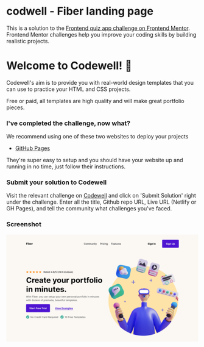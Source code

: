 # codwell - Fiber landing page

This is a solution to the [Frontend quiz app challenge on Frontend Mentor](hhttps://www.codewell.cc/challenges/fiber-landing-page--608a7e639691700015db16d1). Frontend Mentor challenges help you improve your coding skills by building realistic projects.

# Welcome to Codewell! 👋

Codewell's aim is to provide you with real-world design templates that you can use to practice your HTML and CSS projects.

Free or paid, all templates are high quality and will make great portfolio pieces.

### I've completed the challenge, now what?

We recommend using one of these two websites to deploy your projects

- [GitHub Pages](https://devllopeadam.github.io/Fiber-/)

They're super easy to setup and you should have your website up and running in no time, just follow their instructions.

### Submit your solution to Codewell

Visit the relevant challenge on [Codewell](https://codewell.cc) and click on 'Submit Solution' right under the challenge.
Enter all the title, Github repo URL, Live URL (Netlify or GH Pages), and tell the community what challenges you've faced.

### Screenshot

![desktop](./Design/Screenshot.png)
